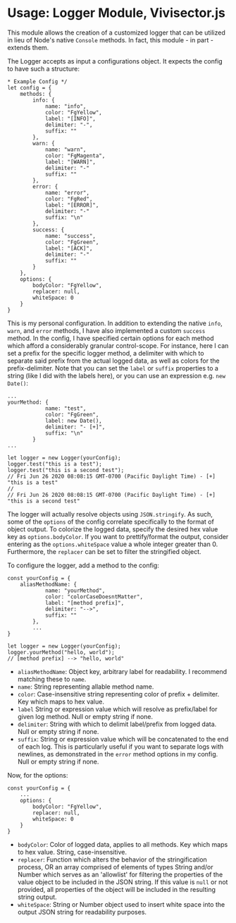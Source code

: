 # Usage: Logger Module, Vivisector.js

This module allows the creation of a customized logger that can be utilized in lieu of Node's native `Console` methods. In fact, this module - in part - extends them. 

The Logger accepts as input a configurations object. It expects the config to have such a structure:
```
* Example Config */
let config = {
    methods: {
        info: {
            name: "info",
            color: "FgYellow",
            label: "[INFO]",
            delimiter: "-",
            suffix: ""
        },
        warn: {
            name: "warn",
            color: "FgMagenta",
            label: "[WARN]",
            delimiter: "-"
            suffix: ""
        },
        error: {
            name: "error",
            color: "FgRed",
            label: "[ERROR]",
            delimiter: "-"
            suffix: "\n"
        },
        success: {
            name: "success",
            color: "FgGreen",
            label: "[ACK]",
            delimiter: "-"
            suffix: ""
        }
    },
    options: {
        bodyColor: "FgYellow",
        replacer: null,
        whiteSpace: 0
    }
}
```
This is my personal configuration. In addition to extending the native `info`, `warn`, and `error` methods, I have also implemented a custom `success` method. In the config, I have specified certain options for each method which afford a considerably granular control-scope. For instance, here I can set a prefix for the specific logger method, a delimiter with which to separate said prefix from the actual logged data, as well as colors for the prefix-delimiter.
Note that you can set the `label` or `suffix` properties to a string (like I did with the labels here), or you can use an expression e.g. `new Date()`:
```
...
yourMethod: {
            name: "test",
            color: "FgGreen",
            label: new Date(),
            delimiter: "- [+]",
            suffix: "\n"
        }
...

let logger = new Logger(yourConfig);
logger.test("this is a test");
logger.test("this is a second test");
// Fri Jun 26 2020 08:08:15 GMT-0700 (Pacific Daylight Time) - [+] "this is a test" 
//
// Fri Jun 26 2020 08:08:15 GMT-0700 (Pacific Daylight Time) - [+] "this is a second test" 
```

The logger will actually resolve objects using `JSON.stringify`. As such, some of the `options` of the config correlate specifically to the format of object output. To colorize the logged data, specify the desired hex value key as `options.bodyColor`. If you want to prettify/format the output, consider entering as the `options.whiteSpace` value a whole integer greater than 0. Furthermore, the `replacer` can be set to filter the stringified object.

To configure the logger, add a method to the config:
```
const yourConfig = {
    aliasMethodName: {
            name: "yourMethod",
            color: "colorCaseDoesntMatter",
            label: "[method prefix]",
            delimiter: "-->",
            suffix: ""
        },
        ...
}

let logger = new Logger(yourConfig);
logger.yourMethod("hello, world");
// [method prefix] --> "hello, world"
```

  - `aliasMethodName`: Object key, arbitrary label for readability. I recommend matching these to `name`.
  - `name`: String representing allable method name.
  - `color`: Case-insensitive string representing color of prefix + delimiter. Key which maps to hex value. 
  - `label` String or expression value which will resolve as prefix/label for given log method. Null or empty string if none.
  - `delimiter`: String with which to delimit label/prefix from logged data. Null or empty string if none.
  - `suffix`: String or expression value which will be concatenated to the end of each log. This is particularly useful if you want to separate logs with newlines, as demonstrated in the `error` method options in my config. Null or empty string if none.

Now, for the options:
```
const yourConfig = {
    ...
    options: {
        bodyColor: "FgYellow",
        replacer: null,
        whiteSpace: 0
    }
}
```
  - `bodyColor`: Color of logged data, applies to all methods. Key which maps to hex value. String, case-insensitive. 
  - `replacer`: Function which alters the behavior of the stringification process, OR an array comprised of elements of types String and/or Number which serves as an 'allowlist' for filtering the properties of the value object to be included in the JSON string. If this value is `null` or not provided, all properties of the object will be included in the resulting string output.
  - `whiteSpace`: String or Number object used to insert white space into the output JSON string for readability purposes.
